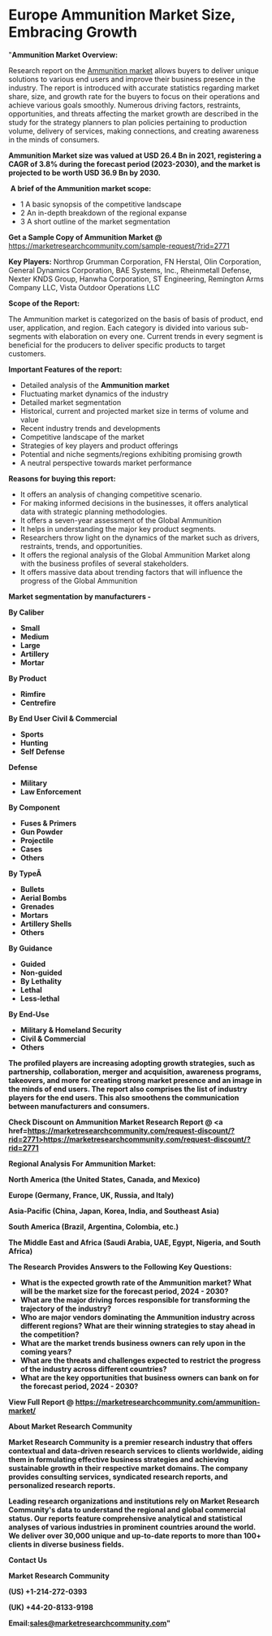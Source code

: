 # Europe Ammunition Market Size, Embracing Growth
"<strong>Ammunition Market Overview:</strong>

Research report on the <a href=https://marketresearchcommunity.com/ammunition-market/>Ammunition market</a> allows buyers to deliver unique solutions to various end users and improve their business presence in the industry. The report is introduced with accurate statistics regarding market share, size, and growth rate for the buyers to focus on their operations and achieve various goals smoothly. Numerous driving factors, restraints, opportunities, and threats affecting the market growth are described in the study for the strategy planners to plan policies pertaining to production volume, delivery of services, making connections, and creating awareness in the minds of consumers.

<strong>Ammunition Market size was valued at USD 26.4 Bn in 2021, registering a CAGR of 3.8% during the forecast period (2023-2030), and the market is projected to be worth USD 36.9 Bn by 2030.</strong>

 <Strong>A brief of the Ammunition market scope:</Strong>
<ul>
 <li>1  A basic synopsis of the competitive landscape</li>
 <li>2  An in-depth breakdown of the regional expanse</li>
 <li>3  A short outline of the market segmentation</li>
</ul>
<strong>Get a Sample Copy of Ammunition Market @ </b></strong><a href=https://marketresearchcommunity.com/sample-request/?rid=2771><u>https://marketresearchcommunity.com/sample-request/?rid=2771</u></a>

<strong>Key Players:</strong> 
Northrop Grumman Corporation, FN Herstal, Olin Corporation, General Dynamics Corporation, BAE Systems, Inc., Rheinmetall Defense, Nexter KNDS Group, Hanwha Corporation, ST Engineering, Remington Arms Company LLC, Vista Outdoor Operations LLC

<strong>Scope of the Report:</strong>

The Ammunition market is categorized on the basis of basis of product, end user, application, and region. Each category is divided into various sub-segments with elaboration on every one. Current trends in every segment is beneficial for the producers to deliver specific products to target customers.

<strong><b>Important Features of the report:</b></strong>
<ul>
  <li>Detailed analysis of the <strong><b>Ammunition </b></strong><strong><b>market</b></strong></li>
  <li>Fluctuating market dynamics of the industry</li>
  <li>Detailed market segmentation</li>
  <li>Historical, current and projected market size in terms of volume and value</li>
  <li>Recent industry trends and developments</li>
  <li>Competitive landscape of the market</li>
  <li>Strategies of key players and product offerings</li>
  <li>Potential and niche segments/regions exhibiting promising growth</li>
  <li>A neutral perspective towards market performance</li>
</ul>
<strong><b>Reasons for buying this report:</b></strong>
<ul>
  <li>It offers an analysis of changing competitive scenario.</li>
  <li>For making informed decisions in the businesses, it offers analytical data with strategic planning methodologies.</li>
  <li>It offers a seven-year assessment of the Global Ammunition</li>
  <li>It helps in understanding the major key product segments.</li>
  <li>Researchers throw light on the dynamics of the market such as drivers, restraints, trends, and opportunities.</li>
  <li>It offers the regional analysis of the Global Ammunition Market along with the business profiles of several stakeholders.</li>
  <li>It offers massive data about trending factors that will influence the progress of the Global Ammunition</li>
</ul>

<strong>Market segmentation by manufacturers -</strong>


<strong><strong>By Caliber</strong></h4>
<ul>
 	<li>Small</li>
 	<li>Medium</li>
 	<li>Large</li>
 	<li>Artillery</li>
 	<li>Mortar</li>
</ul>
<strong><strong>By Product</strong></h4>
<ul>
 	<li>Rimfire</li>
 	<li>Centrefire</li>
</ul>
<strong><strong>By End User</strong></h4>
Civil &amp; Commercial
<ul>
 	<li>Sports</li>
 	<li>Hunting</li>
 	<li>Self Defense</li>
</ul>
Defense
<ul>
 	<li>Military</li>
 	<li>Law Enforcement</li>
</ul>
<strong><strong>By Component</strong></h4>
<ul>
 	<li>Fuses &amp; Primers</li>
 	<li>Gun Powder</li>
 	<li>Projectile</li>
 	<li>Cases</li>
 	<li>Others</li>
</ul>
<strong><strong>By TypeÂ  </strong></h4>
<ul>
 	<li>Bullets</li>
 	<li>Aerial Bombs</li>
 	<li>Grenades</li>
 	<li>Mortars</li>
 	<li>Artillery Shells</li>
 	<li>Others</li>
</ul>
<strong><strong>By Guidance</strong></h4>
<ul>
 	<li>Guided</li>
 	<li>Non-guided</li>
 	<li>By Lethality</li>
 	<li>Lethal</li>
 	<li>Less-lethal</li>
</ul>
<strong><strong>By End-Use</strong></h4>
<ul>
 	<li>Military &amp; Homeland Security</li>
 	<li>Civil &amp; Commercial</li>
 	<li>Others</li>
</ul>

The profiled players are increasing adopting growth strategies, such as partnership, collaboration, merger and acquisition, awareness programs, takeovers, and more for creating strong market presence and an image in the minds of end users. The report also comprises the list of industry players for the end users. This also smoothens the communication between manufacturers and consumers.

<strong><b>Check Discount on Ammunition Market Research Report @ </b></strong><a href=https://marketresearchcommunity.com/request-discount/?rid=2771><u>https://marketresearchcommunity.com/request-discount/?rid=2771</u></a>

<strong>Regional Analysis For Ammunition Market:</strong>

<strong>North America</strong> (the United States, Canada, and Mexico)

<strong>Europe</strong> (Germany, France, UK, Russia, and Italy)

<strong>Asia-Pacific</strong> (China, Japan, Korea, India, and Southeast Asia)

<strong>South America</strong> (Brazil, Argentina, Colombia, etc.)

<strong>The Middle East and Africa</strong> (Saudi Arabia, UAE, Egypt, Nigeria, and South Africa)

<strong>The Research Provides Answers to the Following Key Questions:</strong>
<ul>
 	<li>What is the expected growth rate of the Ammunition market? What will be the market size for the forecast period, 2024 - 2030?</li>
 	<li>What are the major driving forces responsible for transforming the trajectory of the industry?</li>
 	<li>Who are major vendors dominating the Ammunition industry across different regions? What are their winning strategies to stay ahead in the competition?</li>
 	<li>What are the market trends business owners can rely upon in the coming years?</li>
 	<li>What are the threats and challenges expected to restrict the progress of the industry across different countries?</li>
 	<li>What are the key opportunities that business owners can bank on for the forecast period, 2024 - 2030?</li>
</ul>

<strong>View Full Report @</strong> <a href=https://marketresearchcommunity.com/ammunition-market/>https://marketresearchcommunity.com/ammunition-market/</a>

<strong>About Market Research Community</strong>

Market Research Community is a premier research industry that offers contextual and data-driven research services to clients worldwide, aiding them in formulating effective business strategies and achieving sustainable growth in their respective market domains. The company provides consulting services, syndicated research reports, and personalized research reports.

Leading research organizations and institutions rely on Market Research Community's data to understand the regional and global commercial status. Our reports feature comprehensive analytical and statistical analyses of various industries in prominent countries around the world. We deliver over 30,000 unique and up-to-date reports to more than 100+ clients in diverse business fields.

<strong>Contact Us</strong>

<strong>Market Research Community</strong>

(US) +1-214-272-0393

(UK) +44-20-8133-9198

<strong>Email:</strong>sales@marketresearchcommunity.com"
